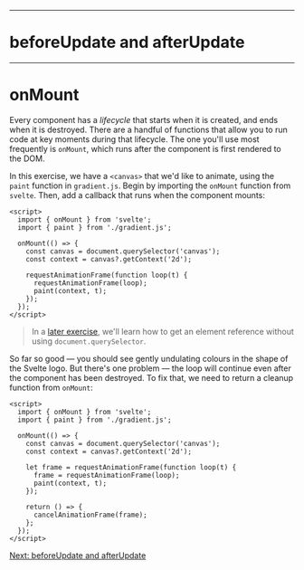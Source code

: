 ------
# **beforeUpdate and afterUpdate**

------
# **onMount**
Every component has a _lifecycle_ that starts when it is created, and ends when it is destroyed. There are a handful of functions that allow you to run code at key moments during that lifecycle. The one you'll use most frequently is `onMount`, which runs after the component is first rendered to the DOM.

In this exercise, we have a `<canvas>` that we'd like to animate, using the `paint` function in <code data-file="src/routes/part1/lifecycle/onMount/gradient.js">gradient.js</code>. Begin by importing the `onMount` function from `svelte`. Then, add a callback that runs when the component mounts:
```svelte title="src/routes/part1/lifecycle/onMount/+page.svelte" {2, 5-13}
<script>
  import { onMount } from 'svelte';
  import { paint } from './gradient.js';

  onMount(() => {
    const canvas = document.querySelector('canvas');
    const context = canvas?.getContext('2d');

    requestAnimationFrame(function loop(t) {
      requestAnimationFrame(loop);
      paint(context, t);
    });
  });  
</script>
```
> In a [later exercise](https://learn.svelte.dev/tutorial/bind-this), we'll learn how to get an element reference without using `document.querySelector`.

So far so good — you should see gently undulating colours in the shape of the Svelte logo. But there's one problem — the loop will continue even after the component has been destroyed. To fix that, we need to return a cleanup function from `onMount`:
```svelte title="src/routes/part1/lifecycle/onMount/+page.svelte" /let/ /frame = / /return () => {/ /cancelAnimationFrame(frame);/ /};/
<script>
  import { onMount } from 'svelte';
  import { paint } from './gradient.js';

  onMount(() => {
    const canvas = document.querySelector('canvas');
    const context = canvas?.getContext('2d');

    let frame = requestAnimationFrame(function loop(t) {
      frame = requestAnimationFrame(loop);
      paint(context, t);
    });

    return () => {
      cancelAnimationFrame(frame);
    };
  });
</script>
```

[Next: beforeUpdate and afterUpdate](/part1/lifecycle/beforeUpdate-afterUpdate)
